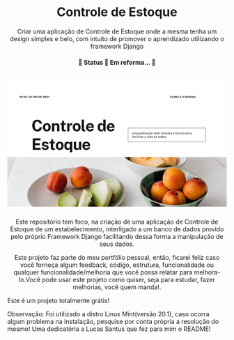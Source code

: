 <h1 align="center">Controle de Estoque</h1>
<p align="center">Criar uma aplicação de Controle de Estoque onde a mesma tenha um design simples e belo, com intuito de promover o aprendizado utilizando o framework Django</p>
<h4 align="center"> 
	🚧  Status 🚀 Em reforma...  🚧
</h4>

<h1 align="center">
  <img alt="Imagem de inicio" title="#ControleDeEstoque" src="static/Apresentação.png" />
</h1>
<p align="center">Este repositório tem foco, na criação de uma aplicação de Controle de Estoque de um estabelecimento, interligado a um banco de dados provido pelo próprio Framework Django facilitando dessa forma a manipulação de seus dados.</p>
<p align="center"; text-align="justify">Este projeto faz parte do meu portfólio pessoal, então, ficarei feliz caso você forneça algum feedback, código, estrutura, funcionalidade ou qualquer 
funcionalidade/melhoria que você possa relatar para melhora-lo.Você pode usar este projeto como quiser, seja para estudar, fazer melhorias, você quem manda!.</p>



Este é um projeto totalmente grátis!

Observação: Foi utilizado a distro Linux Mint(versão 20.1), caso ocorra algum problema na instalação, pesquise por conta própria a resolução do mesmo!
Uma dedicatória a Lucas Santus que fez para mim o README! 
      
